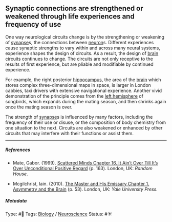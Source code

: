 ## Synaptic connections are strengthened or weakened through life experiences and frequency of use

One way neurological circuits change is by the strengthening or weakening of [synapse](Synapse.md)s, the connections between [neuron](Neuron.md)s. Different experiences cause synaptic strengths to vary within and across many neural systems, experience shapes the design of circuits. As a result, the design of [brain](Brain.md) circuits continues to change. The circuits are not only receptive to the results of first experience, but are pliable and modifiable by continued experience. 

For example, the right posterior [hippocampus](Hippocampus.md), the area of the [brain](Brain.md) which stores complex three-dimensional maps in space, is larger in London cabbies, taxi drivers with extensive navigational experience. Another vivid demonstration of the principle comes from the [left hemisphere](Left%20hemisphere.md) of songbirds, which expands during the mating season, and then shrinks again once the mating season is over. 

The strength of [synapse](Synapse.md)s is influenced by many factors, including the frequency of their use or disuse, or the composition of body chemistry from one situation to the next. Circuits are also weakened or enhanced by other circuits that may interfere with their functions or assist them.

---

##### References

* Mate, Gabor. (1999). [Scattered Minds Chapter 16. It Ain’t Over Till It’s Over Unconditional Positive Regard](Scattered%20Minds%20Chapter%2016.%20It%20Ain%E2%80%99t%20Over%20Till%20It%E2%80%99s%20Over%20Unconditional%20Positive%20Regard.md) (p. 163). London, UK: *Random House*.

* Mcgilchrist, Iain. (2010). [The Master and His Emissary Chapter 1. Asymmetry and the Brain](The%20Master%20and%20His%20Emissary%20Chapter%201.%20Asymmetry%20and%20the%20Brain.md) (p. 53). London, UK: *Yale University Press.*

##### Metadata

Type: #🔴 
Tags: [Biology]() / [Neuroscience](Neuroscience.md) 
Status: #☀️ 
